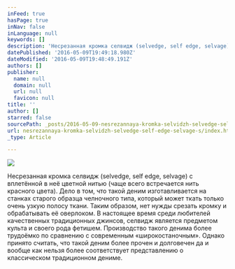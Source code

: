```yaml
---
inFeed: true
hasPage: true
inNav: false
inLanguage: null
keywords: []
description: 'Несрезанная кромка селвидж (selvedge, self edge, selvage) с вплетённой в неё цветной нитью (чаще всего встречается нить красного цвета). Дело в том, что такой деним изготавливается на станках старого образца челночного типа, который может ткать только очень узкую полосу ткани. Таким образом, нет нужды срезать кромку и обрабатывать её оверлоком. В настоящее время среди любителей качественных традиционных джинсов, селвидж является предметом культа и своего рода фетишем. Производство такого денима более трудоёмко по сравнению с современным «широкостаночным». Однако принято считать, что такой деним более прочен и долговечен да и вообще как нельзя более соответствует представлению о классическом традиционном дениме.'
datePublished: '2016-05-09T19:49:18.980Z'
dateModified: '2016-05-09T19:48:49.191Z'
authors: []
publisher:
  name: null
  domain: null
  url: null
  favicon: null
title: ''
author: []
starred: false
sourcePath: _posts/2016-05-09-nesrezannaya-kromka-selvidzh-selvedge-self-edge-selvage-s.md
url: nesrezannaya-kromka-selvidzh-selvedge-self-edge-selvage-s/index.html
_type: Article

---
```

![](https://the-grid-user-content.s3-us-west-2.amazonaws.com/90a83450-b369-4a03-ae5b-da4ff31e38c9.jpg)

Несрезанная кромка селвидж (selvedge, self edge, selvage) с вплетённой в неё цветной нитью (чаще всего встречается нить красного цвета). Дело в том, что такой деним изготавливается на станках старого образца челночного типа, который может ткать только очень узкую полосу ткани. Таким образом, нет нужды срезать кромку и обрабатывать её оверлоком. В настоящее время среди любителей качественных традиционных джинсов, селвидж является предметом культа и своего рода фетишем. Производство такого денима более трудоёмко по сравнению с современным «широкостаночным». Однако принято считать, что такой деним более прочен и долговечен да и вообще как нельзя более соответствует представлению о классическом традиционном дениме.